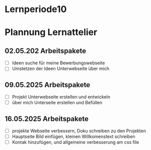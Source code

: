 # Lernperiode10

# Plannung Lernattelier 

## 02.05.202 Arbeitspakete

- [ ] Ideen suche für meine Bewerbungswebseite
- [ ] Umstetzen der Ideen Unterwebseite über mich 

## 09.05.2025 Arbeitspakete

- [ ] Projekt Unterwebseite erstellen und entwickeln
- [ ] über mich Unterseite erstellen und Befüllen

## 16.05.2025 Arbeitspakete
- [ ] projekte Webseite verbessern, Doku schreiben zu den Projekten
- [ ] Hauptseite Bild einfügen, kleinen Willkomenstext schreiben
- [ ] Kontak hinzufügen, und allgemeine verbesserung am css file

